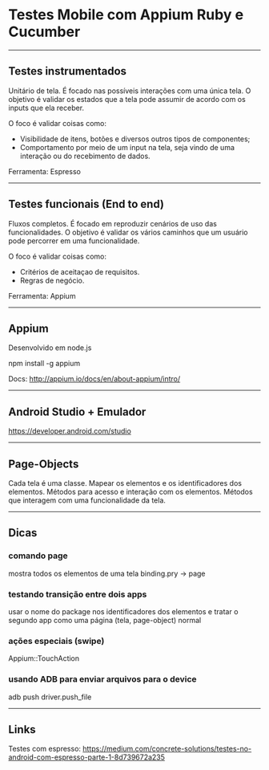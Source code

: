 # Testes Mobile com Appium Ruby e Cucumber

---
## Testes instrumentados
Unitário de tela.
É focado nas possíveis interações com uma única tela.
O objetivo é validar os estados que a tela pode assumir de acordo com os inputs que ela receber.

O foco é validar coisas como:
- Visibilidade de itens, botões e diversos outros tipos de componentes;
- Comportamento por meio de um input na tela, seja vindo de uma interação ou do recebimento de dados.

Ferramenta: Espresso

---
## Testes funcionais (End to end)
Fluxos completos.
É focado em reproduzir cenários de uso das funcionalidades.
O objetivo é validar os vários caminhos que um usuário pode percorrer em uma funcionalidade.

O foco é validar coisas como:
- Critérios de aceitaçao de requisitos.
- Regras de negócio.

Ferramenta: Appium

---
## Appium
Desenvolvido em node.js

npm install -g appium

Docs: http://appium.io/docs/en/about-appium/intro/

---
## Android Studio + Emulador
https://developer.android.com/studio

---
## Page-Objects
Cada tela é uma classe.
Mapear os elementos e os identificadores dos elementos.
Métodos para acesso e interação com os elementos.
Métodos que interagem com uma funcionalidade da tela.

---
## Dicas

### comando page
  mostra todos os elementos de uma tela
  binding.pry -> page

### testando transição entre dois apps
  usar o nome do package nos identificadores dos elementos e tratar o segundo app como uma página (tela, page-object) normal

### ações especiais (swipe)
  Appium::TouchAction

### usando ADB para enviar arquivos para o device
  adb push
  driver.push_file

---
## Links

Testes com espresso: https://medium.com/concrete-solutions/testes-no-android-com-espresso-parte-1-8d739672a235
